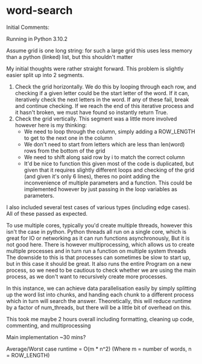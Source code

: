 # word-search
Initial Comments:

Running in Python 3.10.2

Assume grid is one long string: for such a large grid this uses less memory than a python (linked) list, but this shouldn't matter


My initial thoughts were rather straight forward. This problem is slightly easier split up into 2 segments.

1) Check the grid horizontally. We do this by looping through each row, and checking if a given letter could be the start letter of the word. If it can, iteratively check the next letters in the word. If any of these fail, break and continue checking. If we reach the end of this iterative process and it hasn't broken, we must have found so instantly return True.
2) Check the grid vertically. This segment was a little more involved however here is my thinking:
    - We need to loop through the column, simply adding a ROW_LENGTH to get to the next one in the column
    - We don't need to start from letters which are less than len(word) rows from the bottom of the grid
    - We need to shift along said row by i to match the correct column
    - It'd be nice to function this given most of the code is duplicated, but given that it requires slightly different loops and checking of the grid (and given it's  only 6 lines), theres no point adding the inconvenience of multiple parameters and a function. This could be implemented however by just passing in the loop variables as parameters.

I also included several test cases of various types (including edge cases). All of these passed as expected.

To use multiple cores, typically you'd create multiple threads, however this isn't the case in python.
Python threads all run on a single core, which is great for IO or networking as it can run functions asynchronously,
But it is not good here. There is however multiprocessing, which allows us to create multiple processes and in turn run a function on multiple system threads
The downside to this is that processes can sometimes be slow to start up, but in this case it should be great. It also runs the entire
Program on a new process, so we need to be cautious to check whether we are using the main process, as we don't want to recursively create more processes.

In this instance, we can achieve data parallelisation easily by simply splitting up the word list into chunks, and handing each chunk to a different process which in turn will search the answer.
Theoretically, this will reduce runtime by a factor of num_threads, but there will be a little bit of overhead on this.


This took me maybe 2 hours overall including formatting, cleaning up code, commenting, and multiprocessing

Main implementation ~30 mins?

Average/Worst case runtime = O(m * n^2) (Where m = number of words, n = ROW_LENGTH)
